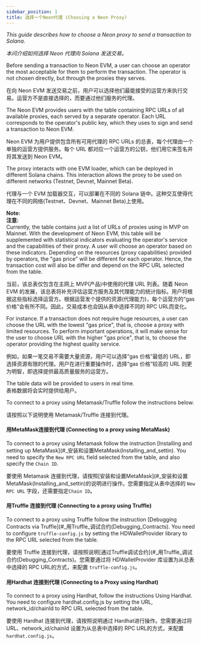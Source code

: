 ```yaml
---
sidebar_position: 1
title: 选择一个Neon代理 (Choosing a Neon Proxy)
---
```


*This guide describes how to choose a Neon proxy to send a transaction to Solana.*

*本问介绍如何选择 Neon 代理向 Solana 发送交易。*

Before sending a transaction to Neon EVM, a user can choose an operator the most acceptable for them to perform the transaction. The operator is not chosen directly, but through the proxies they serves.

在向 Neon EVM 发送交易之前，用户可以选择他们最能接受的运营方来执行交易。运营方不是直接选择的，而要通过他们服务的代理。

The Neon EVM provides users with the table containing RPC URLs of all available proxies, each served by a separate operator. Each URL corresponds to the operator\'s public key, which they uses to sign and send a transaction to Neon EVM.

Neon EVM 为用户提供包含所有可用代理的 RPC URLs 的总表，每个代理由一个单独的运营方提供服务。每个 URL 都对应一个运营方的公钥，他们用它来签名并将其发送到 Neon EVM。

The proxy interacts with one EVM loader, which can be deployed in different Solana chains. This interaction allows the proxy to be used on different networks (Testnet, Devnet, Mainnet Beta).

代理与一个 EVM 加载器交互，可以部署在不同的 Solana 链中。这种交互使得代理在不同的网络(Testnet、Devnet、Mainnet Beta)上使用。

>
**Note:  
注意:**  
Currently, the table contains just a list of URLs of proxies using in MVP on Mainnet. With the development of Neon EVM, this table will be supplemented with statistical indicators evaluating the operator's service and the capabilities of their proxy. A user will choose an operator based on these indicators. Depending on the resources (proxy capabilities) provided by operators, the "gas price" will be different for each operator. Hence, the transaction cost will also be differ and depend on the RPC URL selected from the table.  
>
当前，该总表仅包含在主网上 MVP(产品)中使用的代理 URL 列表。随着 Neon EVM 的发展，该总表将补充评估运营方服务及其代理能力的统计指标。用户将根据这些指标选择运营方。根据运营发个提供的资源(代理能力)，每个运营方的“gas 价格”会有所不同。因此，交易成本也会因从表中选择不同的 RPC URL而变化。  
>
For instance. If a transaction does not require huge resources, a user can choose the URL with the lowest "gas price", that is, choose a proxy with limited resources. To perform important operations, it will make sense for the user to choose URL with the higher "gas price", that is, to choose the operator providing the highest quality service.  
>
例如，如果一笔交易不需要大量资源，用户可以选择“gas 价格”最低的 URL，即选择资源有限的代理。用户在进行重要操作时，选择“gas 价格”较高的 URL 则更为明智，即选择提供最高质量服务的运营方。  
>
The table data will be provided to users in real time.    
表格数据将会实时提供给用户。

To connect to a proxy using Metamask/Truffle follow the instructions below.

请按照以下说明使用 Metamask/Truffle 连接到代理。

#### 用MetaMask连接到代理 (Connecting to a proxy using MetaMask)

To connect to a proxy using Metamask follow the instruction [Installing and setting up MetaMask](#_安装和设置MetaMask(Installing_and_settin). You need to specify the `New RPC URL` field selected from the table, and also specify the `Chain ID`.

要使用 Metamask 连接到代理，请按照[安装和设置MetaMask](#_安装和设置MetaMask(Installing_and_settin)的说明进行操作。您需要指定从表中选择的 `New RPC URL` 字段，还需要指定`Chain ID`。

#### 用Truffle 连接到代理 (Connecting to a proxy using Truffle)

To connect to a proxy using Truffle follow the instruction [Debugging Contracts via Truffle](#_用Truffle_调试合约(Debugging_Contracts). You need to configure `truffle-config.js` by setting the HDWalletProvider library to the RPC URL selected from the table.

要使用 Truffle 连接到代理，请按照说明[通过Truffle调试合约](#_用Truffle_调试合约(Debugging_Contracts)。您需要通过将 HDWalletProvider 库设置为从总表中选择的 RPC URL的方式，来配置 `truffle-config.js`。

#### 用Hardhat 连接到代理 (Connecting to a Proxy using Hardhat)

To connect to a proxy using Hardhat, follow the instructions Using Hardhat. You need to configure hardhat.config.js by setting the URL, network_id/chainId to RPC URL selected from the table.

要使用 Hardhat 连接到代理，请按照说明通过 Hardhat进行操作。您需要通过将 URL、network_id/chainId 设置为从总表中选择的 RPC URL的方式，来配置 `hardhat.config.js`。